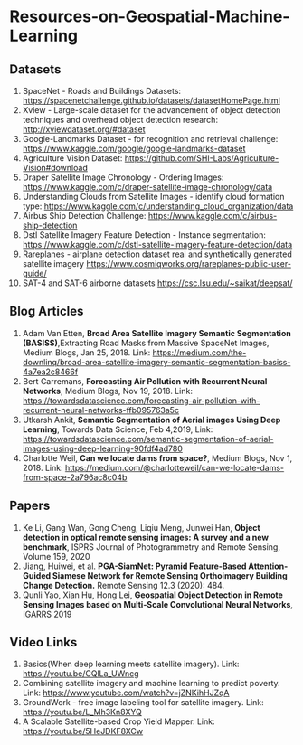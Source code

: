 # Resources-on-Geospatial-Machine-Learning
## Datasets
1. SpaceNet - Roads and Buildings Datasets: https://spacenetchallenge.github.io/datasets/datasetHomePage.html
2. Xview - Large-scale dataset for the advancement of object detection techniques and overhead object detection research: http://xviewdataset.org/#dataset
3. Google-Landmarks Dataset - for recognition and retrieval challenge: https://www.kaggle.com/google/google-landmarks-dataset
4. Agriculture Vision Dataset: https://github.com/SHI-Labs/Agriculture-Vision#download
5. Draper Satellite Image Chronology - Ordering Images: https://www.kaggle.com/c/draper-satellite-image-chronology/data
6. Understanding Clouds from Satellite Images - identify cloud formation type: https://www.kaggle.com/c/understanding_cloud_organization/data 
7. Airbus Ship Detection Challenge: https://www.kaggle.com/c/airbus-ship-detection
8. Dstl Satellite Imagery Feature Detection - Instance segmentation: https://www.kaggle.com/c/dstl-satellite-imagery-feature-detection/data
9. Rareplanes - airplane detection dataset real and synthetically generated satellite imagery  https://www.cosmiqworks.org/rareplanes-public-user-guide/
10. SAT-4 and SAT-6 airborne datasets https://csc.lsu.edu/~saikat/deepsat/

## Blog Articles
1. Adam Van Etten, **Broad Area Satellite Imagery Semantic Segmentation (BASISS)**,Extracting Road Masks from Massive SpaceNet Images, Medium Blogs, Jan 25, 2018. Link: https://medium.com/the-downlinq/broad-area-satellite-imagery-semantic-segmentation-basiss-4a7ea2c8466f
2. Bert Carremans, **Forecasting Air Pollution with Recurrent Neural Networks**, Medium Blogs, Nov 19, 2018. Link: https://towardsdatascience.com/forecasting-air-pollution-with-recurrent-neural-networks-ffb095763a5c
3. Utkarsh Ankit, **Semantic Segmentation of Aerial images Using Deep Learning**, Towards Data Science, Feb 4,2019, Link: https://towardsdatascience.com/semantic-segmentation-of-aerial-images-using-deep-learning-90fdf4ad780
4. Charlotte Weil, **Can we locate dams from space?**, Medium Blogs, Nov 1, 2018. Link: https://medium.com/@charlotteweil/can-we-locate-dams-from-space-2a796ac8c04b

## Papers
1. Ke Li, Gang Wan, Gong Cheng, Liqiu Meng, Junwei Han, **Object detection in optical remote sensing images: A survey and a new benchmark**,
ISPRS Journal of Photogrammetry and Remote Sensing, Volume 159, 2020
2. Jiang, Huiwei, et al. **PGA-SiamNet: Pyramid Feature-Based Attention-Guided Siamese Network for Remote Sensing Orthoimagery Building Change Detection.** Remote Sensing 12.3 (2020): 484. 
3. Qunli Yao, Xian Hu, Hong Lei, **Geospatial Object Detection in Remote Sensing Images based on Multi-Scale Convolutional Neural Networks**, IGARRS 2019

## Video Links
1. Basics(When deep learning meets satellite imagery). Link: https://youtu.be/CQlLa_UWncg
2. Combining satellite imagery and machine learning to predict poverty. Link: https://www.youtube.com/watch?v=jZNKihHJZqA
3. GroundWork - free image labeling tool for satellite imagery. Link: https://youtu.be/L_Mh3Kn8XYQ
4. A Scalable Satellite-based Crop Yield Mapper. Link: https://youtu.be/5HeJDKF8XCw

